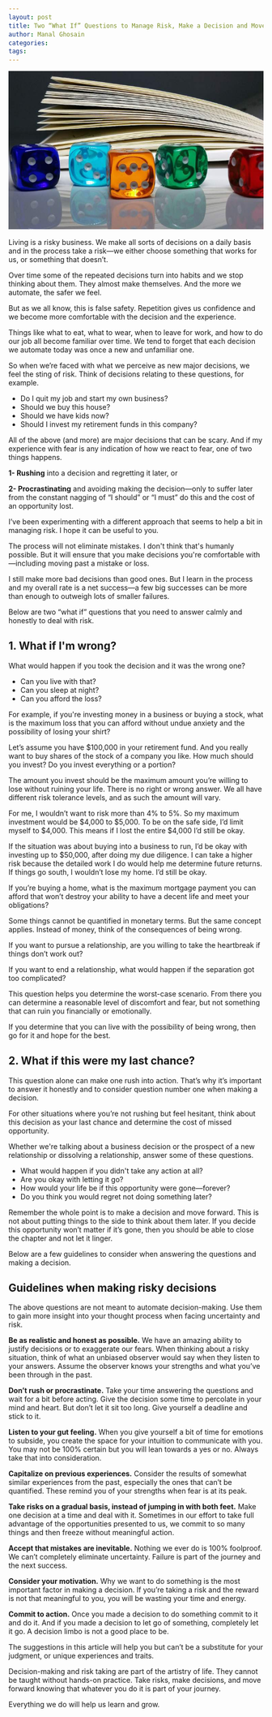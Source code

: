 ```yaml
---
layout: post
title: Two “What If” Questions to Manage Risk, Make a Decision and Move Forward
author: Manal Ghosain
categories:
tags:
---
```


![Roll the dice](/images/dice.jpg)

Living is a risky business. We make all sorts of decisions on a daily basis and in the process take a risk—we either choose something that works for us, or something that doesn’t.

Over time some of the repeated decisions turn into habits and we stop thinking about them. They almost make themselves. And the more we automate, the safer we feel.

But as we all know, this is false safety. Repetition gives us confidence and we become more comfortable with the decision and the experience.

Things like what to eat, what to wear, when to leave for work, and how to do our job all become familiar over time. We tend to forget that each decision we automate today was once a new and unfamiliar one.

So when we’re faced with what we perceive as new major decisions, we feel the sting of risk. Think of decisions relating to these questions, for example.

  * Do I quit my job and start my own business?
  * Should we buy this house?
  * Should we have kids now?
  * Should I invest my retirement funds in this company?


All of the above (and more) are major decisions that can be scary. And if my experience with fear is any indication of how we react to fear, one of two things happens. 

**1- Rushing** into a decision and regretting it later, or 

**2- Procrastinating** and avoiding making the decision—only to suffer later from the constant nagging of “I should” or “I must” do this and the cost of an opportunity lost. 

I’ve been experimenting with a different approach that seems to help a bit in managing risk. I hope it can be useful to you. 

The process will not eliminate mistakes. I don't think that's humanly possible. But it will ensure that you make decisions you're comfortable with—including moving past a mistake or loss. 

I still make more bad decisions than good ones. But I learn in the process and my overall rate is a net success—a few big successes can be more than enough to outweigh lots of smaller failures. 

Below are two “what if” questions that you need to answer calmly and honestly to deal with risk. 

## 1. What if I'm wrong?

What would happen if you took the decision and it was the wrong one? 

  * Can you live with that?
  * Can you sleep at night?
  * Can you afford the loss?

For example, if you're investing money in a business or buying a stock, what is the maximum loss that you can afford without undue anxiety and the possibility of losing your shirt?

Let’s assume you have $100,000 in your retirement fund. And you really want to buy shares of the stock of a company you like. How much should you invest? Do you invest everything or a portion?

The amount you invest should be the maximum amount you’re willing to lose without ruining your life. There is no right or wrong answer. We all have different risk tolerance levels, and as such the amount will vary.

For me, I wouldn’t want to risk more than 4% to 5%. So my maximum investment would be $4,000 to $5,000. To be on the safe side, I’d limit myself to $4,000. This means if I lost the entire $4,000 I’d still be okay.

If the situation was about buying into a business to run, I’d be okay with investing up to $50,000, after doing my due diligence. I can take a higher risk because the detailed work I do would help me determine future returns. If things go south, I wouldn’t lose my home. I’d still be okay.

If you’re buying a home, what is the maximum mortgage payment you can afford that won’t destroy your ability to have a decent life and meet your obligations?

Some things cannot be quantified in monetary terms. But the same concept applies. Instead of money, think of the consequences of being wrong.

If you want to pursue a relationship, are you willing to take the heartbreak if things don’t work out?

If you want to end a relationship, what would happen if the separation got too complicated?

This question helps you determine the worst-case scenario. From there you can determine a reasonable level of discomfort and fear, but not something that can ruin you financially or emotionally.

If you determine that you can live with the possibility of being wrong, then go for it and hope for the best.

## 2. What if this were my last chance?

This question alone can make one rush into action. That’s why it’s important to answer it honestly and to consider question number one when making a decision. 

For other situations where you’re not rushing but feel hesitant, think about this decision as your last chance and determine the cost of missed opportunity.

Whether we're talking about a business decision or the prospect of a new relationship or dissolving a relationship, answer some of these questions.

  * What would happen if you didn't take any action at all?
  * Are you okay with letting it go?
  * How would your life be if this opportunity were gone—forever?
  * Do you think you would regret not doing something later?

Remember the whole point is to make a decision and move forward. This is not about putting things to the side to think about them later. If you decide this opportunity won’t matter if it’s gone, then you should be able to close the chapter and not let it linger.

Below are a few guidelines to consider when answering the questions and making a decision. 

## Guidelines when making risky decisions

The above questions are not meant to automate decision-making. Use them to gain more insight into your thought process when facing uncertainty and risk. 

**Be as realistic and honest as possible.** We have an amazing ability to justify decisions or to exaggerate our fears. When thinking about a risky situation, think of what an unbiased observer would say when they listen to your answers. Assume the observer knows your strengths and what you’ve been through in the past. 

**Don’t rush or procrastinate.** Take your time answering the questions and wait for a bit before acting. Give the decision some time to percolate in your mind and heart. But don’t let it sit too long. Give yourself a deadline and stick to it. 

**Listen to your gut feeling.** When you give yourself a bit of time for emotions to subside, you create the space for your intuition to communicate with you. You may not be 100% certain but you will lean towards a yes or no. Always take that into consideration. 

**Capitalize on previous experiences.** Consider the results of somewhat similar experiences from the past, especially the ones that can’t be quantified. These remind you of your strengths when fear is at its peak. 

**Take risks on a gradual basis, instead of jumping in with both feet.** Make one decision at a time and deal with it. Sometimes in our effort to take full advantage of the opportunities presented to us, we commit to so many things and then freeze without meaningful action. 

**Accept that mistakes are inevitable.** Nothing we ever do is 100% foolproof. We can’t completely eliminate uncertainty. Failure is part of the journey and the next success. 

**Consider your motivation.** Why we want to do something is the most important factor in making a decision. If you’re taking a risk and the reward is not that meaningful to you, you will be wasting your time and energy. 

**Commit to action.** Once you made a decision to do something commit to it and do it. And if you made a decision to let go of something, completely let it go. A decision limbo is not a good place to be.

The suggestions in this article will help you but can’t be a substitute for your judgment, or unique experiences and traits.

Decision-making and risk taking are part of the artistry of life. They cannot be taught without hands-on practice. Take risks, make decisions, and move forward knowing that whatever you do it is part of your journey.

Everything we do will help us learn and grow.